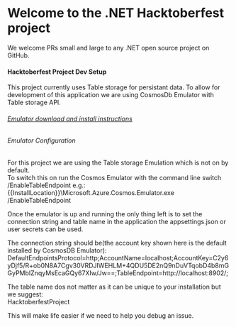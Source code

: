 # Welcome to the .NET Hacktoberfest project

We welcome PRs small and large to any .NET open source project on GitHub.

#### Hacktoberfest Project Dev Setup
This project currently uses Table storage for persistant data. 
To allow for development of this application we are using CosmosDb Emulator with Table storage API.

###### [Emulator download and install instructions](https://docs.microsoft.com/en-us/azure/cosmos-db/local-emulator?tabs=cli%2Cssl-netstd21)


###### Emulator Configuration
For this project we are using the Table storage Emulation which is not on by default.  
To switch this on run the Cosmos Emulator with the command line switch /EnableTableEndpoint e.g.:  
 {{InstallLocation}}\Microsoft.Azure.Cosmos.Emulator.exe /EnableTableEndpoint

Once the emulator is up and running the only thing left is to set the connection string and table name in the application the appsettings.json or user secrets can be used.

The connection string should be(the account key shown here is the default installed by CosmosDB Emulator): 
DefaultEndpointsProtocol=http;AccountName=localhost;AccountKey=C2y6yDjf5/R+ob0N8A7Cgv30VRDJIWEHLM+4QDU5DE2nQ9nDuVTqobD4b8mGGyPMbIZnqyMsEcaGQy67XIw/Jw==;TableEndpoint=http://localhost:8902/;  

The table name dos not matter as it can be unique to your installation but we suggest:  
HacktoberfestProject

This will make life easier if we need to help you debug an issue.

